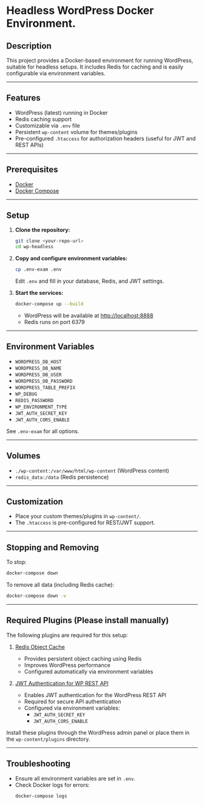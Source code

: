# Headless WordPress Docker Environment.

## Description
This project provides a Docker-based environment for running WordPress, suitable for headless setups. It includes Redis for caching and is easily configurable via environment variables.

---

## Features
- WordPress (latest) running in Docker
- Redis caching support
- Customizable via `.env` file
- Persistent `wp-content` volume for themes/plugins
- Pre-configured `.htaccess` for authorization headers (useful for JWT and REST APIs)

---

## Prerequisites
- [Docker](https://www.docker.com/get-started)
- [Docker Compose](https://docs.docker.com/compose/)

---

## Setup

1. **Clone the repository:**
   ```sh
   git clone <your-repo-url>
   cd wp-headless
   ```

2. **Copy and configure environment variables:**
   ```sh
   cp .env-exam .env
   ```
   Edit `.env` and fill in your database, Redis, and JWT settings.

3. **Start the services:**
   ```sh
   docker-compose up --build
   ```
   - WordPress will be available at [http://localhost:8888](http://localhost:8888)
   - Redis runs on port 6379

---

## Environment Variables

- `WORDPRESS_DB_HOST`
- `WORDPRESS_DB_NAME`
- `WORDPRESS_DB_USER`
- `WORDPRESS_DB_PASSWORD`
- `WORDPRESS_TABLE_PREFIX`
- `WP_DEBUG`
- `REDIS_PASSWORD`
- `WP_ENVIRONMENT_TYPE`
- `JWT_AUTH_SECRET_KEY`
- `JWT_AUTH_CORS_ENABLE`

See `.env-exam` for all options.

---

## Volumes

- `./wp-content:/var/www/html/wp-content` (WordPress content)
- `redis_data:/data` (Redis persistence)

---

## Customization

- Place your custom themes/plugins in `wp-content/`.
- The `.htaccess` is pre-configured for REST/JWT support.

---

## Stopping and Removing

To stop:
```sh
docker-compose down
```
To remove all data (including Redis cache):
```sh
docker-compose down -v
```

---

## Required Plugins (Please install manually)

The following plugins are required for this setup:

1. [Redis Object Cache](https://wordpress.org/plugins/redis-cache/)
   - Provides persistent object caching using Redis
   - Improves WordPress performance
   - Configured automatically via environment variables

2. [JWT Authentication for WP REST API](https://wordpress.org/plugins/jwt-authentication-for-wp-rest-api/)
   - Enables JWT authentication for the WordPress REST API
   - Required for secure API authentication
   - Configured via environment variables:
     - `JWT_AUTH_SECRET_KEY`
     - `JWT_AUTH_CORS_ENABLE`

Install these plugins through the WordPress admin panel or place them in the `wp-content/plugins` directory.

---

## Troubleshooting

- Ensure all environment variables are set in `.env`.
- Check Docker logs for errors:
  ```sh
  docker-compose logs
  ```
